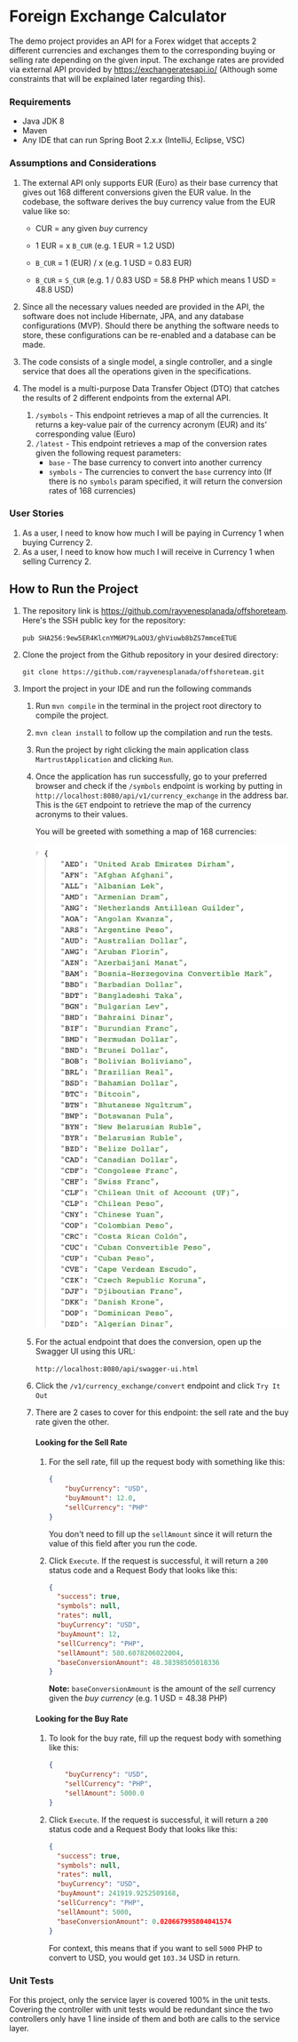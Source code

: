 # Foreign Exchange Calculator
The demo project provides an API for a Forex widget that accepts 2 different currencies and exchanges them to the corresponding buying or selling rate depending on the given input. The exchange rates are provided via external API provided by https://exchangeratesapi.io/ (Although some constraints that will be explained later regarding this).

### Requirements

-   Java JDK 8
-   Maven
-   Any IDE that can run Spring Boot 2.x.x (IntelliJ, Eclipse, VSC)

### Assumptions and Considerations

1.  The external API only supports EUR (Euro) as their base currency that gives out 168 different conversions given the EUR value. In the codebase, the software derives the buy currency value from the EUR value like so:

    -   CUR = any given *buy* currency

    -   1 EUR = x `B_CUR` (e.g. 1 EUR = 1.2 USD)
    -   `B_CUR` = 1 (EUR) / x (e.g. 1 USD = 0.83 EUR)
    -   `B_CUR` = `S_CUR` (e.g. 1 / 0.83 USD = 58.8 PHP which means 1 USD = 48.8 USD)

2.  Since all the necessary values needed are provided in the API, the software does not include Hibernate, JPA, and any database configurations (MVP). Should there be anything the software needs to store, these configurations can be re-enabled and a database can be made.

3.  The code consists of a single model, a single controller, and a single service that does all the operations given in the specifications.

4.  The model is a multi-purpose Data Transfer Object (DTO) that catches the results of 2 different endpoints from the external API.

    1.  `/symbols` - This endpoint retrieves a map of all the currencies. It returns a key-value pair of the currency acronym (EUR) and its' corresponding value (Euro)
    2.  `/latest` - This endpoint retrieves a map of the conversion rates given the following request parameters:
        -   `base` - The base currency to convert into another currency
        -   `symbols` - The currencies to convert the `base` currency into (If there is no `symbols` param specified, it will return the conversion rates of 168 currencies)

### User Stories

1.  As a user, I need to know how much I will be paying in Currency 1 when buying Currency 2.
2.  As a user, I need to know how much I will receive in Currency 1 when selling Currency 2.

## How to Run the Project

1.  The repository link is https://github.com/rayvenesplanada/offshoreteam. Here's the SSH public key for the repository:

    `pub
    SHA256:9ew5ER4KlcnYM6M79LaOU3/ghViuwb8bZS7mmceETUE`

2.  Clone the project from the Github repository in your desired directory:

    ```terminal
    git clone https://github.com/rayvenesplanada/offshoreteam.git
    ```

2.  Import the project in your IDE and run the following commands 

    1.  Run `mvn compile` in the terminal in the project root directory to compile the project.

    2.  `mvn clean install` to follow up the compilation and run the tests.

    3.  Run the project by right clicking the main application class `MartrustApplication` and clicking `Run`.

    4.  Once the application has run successfully, go to your preferred browser and check if the `/symbols` endpoint is working by putting in `http://localhost:8080/api/v1/currency_exchange` in the address bar. This is the `GET` endpoint to retrieve the map of the currency acronyms to their values.

        You will be greeted with something a map of 168 currencies:

        ![localhost_8080_api_v1_currency_exchange](localhost_8080_api_v1_currency_exchange.jpg)

        

    5.  For the actual endpoint that does the conversion, open up the Swagger UI using this URL:

        `http://localhost:8080/api/swagger-ui.html`

    6.  Click the `/v1/currency_exchange/convert` endpoint and click `Try It Out`

    7.  There are 2 cases to cover for this endpoint: the sell rate and the buy rate given the other.

        #### **Looking for the Sell Rate**

        1.  For the sell rate, fill up the request body with something like this:

            ```json
            {
                "buyCurrency": "USD",
                "buyAmount": 12.0,
                "sellCurrency": "PHP"
            }
            ```

            You don't need to fill up the `sellAmount` since it will return the value of this field after you run the code.

        2.  Click `Execute`. If the request is successful, it will return a `200` status code and a Request Body that looks like this:

            ```json
            {
              "success": true,
              "symbols": null,
              "rates": null,
              "buyCurrency": "USD",
              "buyAmount": 12,
              "sellCurrency": "PHP",
              "sellAmount": 580.6078206022004,
              "baseConversionAmount": 48.38398505018336
            }
            ```

            **Note:** `baseConversionAmount` is the amount of the *sell* currency given the *buy currency* (e.g. 1 USD = 48.38 PHP)

        #### **Looking for the Buy Rate**

        1.  To look for the buy rate, fill up the request body with something like this:

            ```json
            {
                "buyCurrency": "USD",
                "sellCurrency": "PHP",
                "sellAmount": 5000.0
            }
            ```

        2.  Click `Execute`. If the request is successful, it will return a `200` status code and a Request Body that looks like this:

            ```json
            {
              "success": true,
              "symbols": null,
              "rates": null,
              "buyCurrency": "USD",
              "buyAmount": 241919.9252509168,
              "sellCurrency": "PHP",
              "sellAmount": 5000,
              "baseConversionAmount": 0.020667995804041574
            }
            ```

            For context, this means that if you want to sell `5000` PHP to convert to USD, you would get `103.34` USD in return.

### Unit Tests

For this project, only the service layer is covered 100% in the unit tests. Covering the controller with unit tests would be redundant since the two controllers only have 1 line inside of them and both are calls to the service layer.

